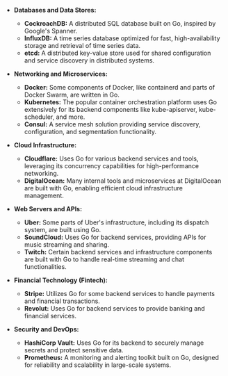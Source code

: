 - **Databases and Data Stores:**
    
    - **CockroachDB:** A distributed SQL database built on Go, inspired by Google's Spanner.
    - **InfluxDB:** A time series database optimized for fast, high-availability storage and retrieval of time series data.
    - **etcd:** A distributed key-value store used for shared configuration and service discovery in distributed systems.
- **Networking and Microservices:**
    
    - **Docker:** Some components of Docker, like containerd and parts of Docker Swarm, are written in Go.
    - **Kubernetes:** The popular container orchestration platform uses Go extensively for its backend components like kube-apiserver, kube-scheduler, and more.
    - **Consul:** A service mesh solution providing service discovery, configuration, and segmentation functionality.
- **Cloud Infrastructure:**
    
    - **Cloudflare:** Uses Go for various backend services and tools, leveraging its concurrency capabilities for high-performance networking.
    - **DigitalOcean:** Many internal tools and microservices at DigitalOcean are built with Go, enabling efficient cloud infrastructure management.
- **Web Servers and APIs:**
    
    - **Uber:** Some parts of Uber's infrastructure, including its dispatch system, are built using Go.
    - **SoundCloud:** Uses Go for backend services, providing APIs for music streaming and sharing.
    - **Twitch:** Certain backend services and infrastructure components are built with Go to handle real-time streaming and chat functionalities.
- **Financial Technology (Fintech):**
    
    - **Stripe:** Utilizes Go for some backend services to handle payments and financial transactions.
    - **Revolut:** Uses Go for backend services to provide banking and financial services.
- **Security and DevOps:**
    
    - **HashiCorp Vault:** Uses Go for its backend to securely manage secrets and protect sensitive data.
    - **Prometheus:** A monitoring and alerting toolkit built on Go, designed for reliability and scalability in large-scale systems.